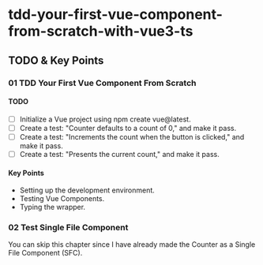 # tdd-your-first-vue-component-from-scratch-with-vue3-ts


## TODO & Key Points

### 01 TDD Your First Vue Component From Scratch

#### TODO

- [ ] Initialize a Vue project using npm create vue@latest.
- [ ] Create a test: "Counter defaults to a count of 0," and make it pass.
- [ ] Create a test: "Increments the count when the button is clicked," and make it pass.
- [ ] Create a test: "Presents the current count," and make it pass.

#### Key Points

- Setting up the development environment.
- Testing Vue Components.
- Typing the wrapper.

### 02 Test Single File Component

You can skip this chapter since I have already made the Counter as a Single File Component (SFC).
